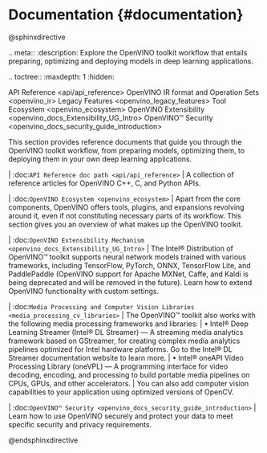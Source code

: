 # Documentation {#documentation}

@sphinxdirective

.. meta::
   :description: Explore the OpenVINO toolkit workflow that entails preparing, 
                 optimizing and deploying models in deep learning applications.


.. toctree::
   :maxdepth: 1
   :hidden:

   API Reference <api/api_reference>
   OpenVINO IR format and Operation Sets <openvino_ir> 
   Legacy Features <openvino_legacy_features> 
   Tool Ecosystem <openvino_ecosystem>
   OpenVINO Extensibility <openvino_docs_Extensibility_UG_Intro>
   OpenVINO™ Security <openvino_docs_security_guide_introduction>


This section provides reference documents that guide you through the OpenVINO toolkit workflow, from preparing models, optimizing them, to deploying them in your own deep learning applications.

| :doc:`API Reference doc path <api/api_reference>`
| A collection of reference articles for OpenVINO C++, C, and Python APIs. 

| :doc:`OpenVINO Ecosystem <openvino_ecosystem>`
| Apart from the core components, OpenVINO offers tools, plugins, and expansions revolving around it, even if not constituting necessary parts of its workflow. This section gives you an overview of what makes up the OpenVINO toolkit.

| :doc:`OpenVINO Extensibility Mechanism <openvino_docs_Extensibility_UG_Intro>`
| The Intel® Distribution of OpenVINO™ toolkit supports neural network models trained with various frameworks, including TensorFlow, PyTorch, ONNX, TensorFlow Lite, and PaddlePaddle (OpenVINO support for Apache MXNet, Caffe, and Kaldi is being deprecated and will be removed in the future). Learn how to extend OpenVINO functionality with custom settings. 

| :doc:`Media Processing and Computer Vision Libraries <media_processing_cv_libraries>`
| The OpenVINO™ toolkit also works with the following media processing frameworks and libraries:
| 	• Intel® Deep Learning Streamer (Intel® DL Streamer) — A streaming media analytics framework based on GStreamer, for creating complex media analytics pipelines optimized for Intel hardware platforms. Go to the Intel® DL Streamer documentation website to learn more.
| 	• Intel® oneAPI Video Processing Library (oneVPL) — A programming interface for video decoding, encoding, and processing to build portable media pipelines on CPUs, GPUs, and other accelerators. 
| You can also add computer vision capabilities to your application using optimized versions of OpenCV.

| :doc:`OpenVINO™ Security <openvino_docs_security_guide_introduction>`
| Learn how to use OpenVINO securely and protect your data to meet specific security and privacy requirements. 

@endsphinxdirective

